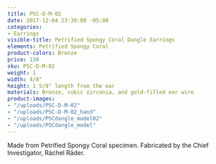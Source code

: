 ```yaml
---
title: PSC-D-M-02
date: 2017-12-04 23:39:00 -05:00
categories:
- Earrings
visible-title: Petrified Spongy Coral Dangle Earrings
elements: Petrified Spongy Coral
product-colors: Bronze
price: 130
sku: PSC-D-M-02
weight: 1
width: 4/8"
height: 1 5/8" length from the ear
materials: Bronze, cubic zirconia, and gold-filled ear wire
product-images:
- "/uploads/PSC-D-M-02"
- "/uploads/PSC-D-M-02_hand"
- "/uploads/PSCdangle_model02"
- "/uploads/PSCdangle_model"
---
```


Made from Petrified Spongy Coral specimen. Fabricated by the Chief Investigator, Ráchel Räder.